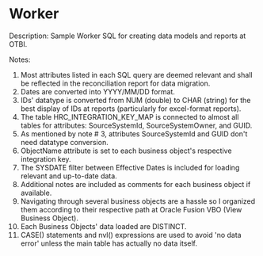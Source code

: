 # Worker

Description:
Sample Worker SQL for creating data models and reports at OTBI.

Notes:
1. Most attributes listed in each SQL query are deemed relevant and shall be reflected in the reconciliation report for data migration.
2. Dates are converted into YYYY/MM/DD format.
3. IDs' datatype is converted from NUM (double) to CHAR (string) for the best display of IDs at reports (particularly for excel-format reports).
4. The table HRC_INTEGRATION_KEY_MAP is connected to almost all tables for attributes: SourceSystemId, SourceSystemOwner, and GUID.
5. As mentioned by note # 3, attributes SourceSystemId and GUID don't need datatype conversion.
6. ObjectName attribute is set to each business object's respective integration key.
7. The SYSDATE filter between Effective Dates is included for loading relevant and up-to-date data.
8. Additional notes are included as comments for each business object if available.
9. Navigating through several business objects are a hassle so I organized them according to their respective path at Oracle Fusion VBO (View Business Object).
10. Each Business Objects' data loaded are DISTINCT.
11. CASE() statements and nvl() expressions are used to avoid 'no data error' unless the main table has actually no data itself.
